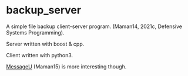 # backup_server
A simple file backup client-server program. (Maman14, 2021c, Defensive Systems Programming).


Server written with boost & cpp.


Client written with python3.



[MessageU](https://github.com/Romansko/MessageU) (Maman15) is more interesting though.